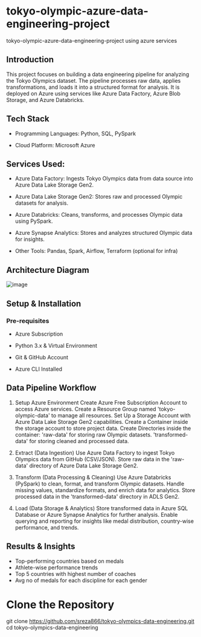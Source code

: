 # tokyo-olympic-azure-data-engineering-project
tokyo-olympic-azure-data-engineering-project using azure services 

## Introduction
This project focuses on building a data engineering pipeline for analyzing the Tokyo Olympics dataset. The pipeline processes raw data, applies transformations, and loads it into a structured format for analysis. It is deployed on Azure using services like Azure Data Factory, Azure Blob Storage, and Azure Databricks.

## Tech Stack
  * Programming Languages: Python, SQL, PySpark

  * Cloud Platform: Microsoft Azure

## Services Used:

  * Azure Data Factory: Ingests Tokyo Olympics data from data source into Azure Data Lake Storage Gen2.
  * Azure Data Lake Storage Gen2: Stores raw and processed Olympic datasets for analysis.
  * Azure Databricks: Cleans, transforms, and processes Olympic data using PySpark.
  * Azure Synapse Analytics: Stores and analyzes structured Olympic data for insights.

 * Other Tools: Pandas, Spark, Airflow, Terraform (optional for infra)

## Architecture Diagram
![image](https://github.com/user-attachments/assets/31f70ae4-a244-42cf-913a-4a9851d40722)

## Setup & Installation

### Pre-requisites

  * Azure Subscription
  
  * Python 3.x & Virtual Environment
  
  * Git & GitHub Account
  
  * Azure CLI Installed

## Data Pipeline Workflow

1. Setup Azure Environment
Create Azure Free Subscription Account to access Azure services.
Create a Resource Group named 'tokyo-olympic-data' to manage all resources.
Set Up a Storage Account with Azure Data Lake Storage Gen2 capabilities.
Create a Container inside the storage account to store project data.
Create Directories inside the container:
  'raw-data' for storing raw Olympic datasets.
  'transformed-data' for storing cleaned and processed data.

3. Extract (Data Ingestion)
Use Azure Data Factory to ingest Tokyo Olympics data from GitHub (CSV/JSON).
Store raw data in the 'raw-data' directory of Azure Data Lake Storage Gen2.

5. Transform (Data Processing & Cleaning)
Use Azure Databricks (PySpark) to clean, format, and transform Olympic datasets.
Handle missing values, standardize formats, and enrich data for analytics.
Store processed data in the 'transformed-data' directory in ADLS Gen2.

7. Load (Data Storage & Analytics)
Store transformed data in Azure SQL Database or Azure Synapse Analytics for further analysis.
Enable querying and reporting for insights like medal distribution, country-wise performance, and trends.


## Results & Insights

  * Top-performing countries based on medals
  * Athlete-wise performance trends
  * Top 5 countries with highest number of coaches
  * Avg no of medals for each discipline for each gender
# Clone the Repository
 git clone https://github.com/sreza866/tokyo-olympics-data-engineering.git
 cd tokyo-olympics-data-engineering
